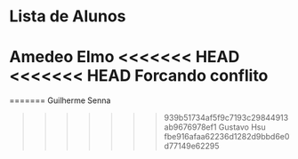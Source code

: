 # Lista de Alunos

Amedeo Elmo
<<<<<<< HEAD
<<<<<<< HEAD
Forcando conflito
=======
=======
Guilherme Senna
>>>>>>> 939b51734af5f9c7193c29844913ab9676978ef1
Gustavo Hsu
>>>>>>> fbe916afaa62236d1282d9bbd6e0d77149e62295
